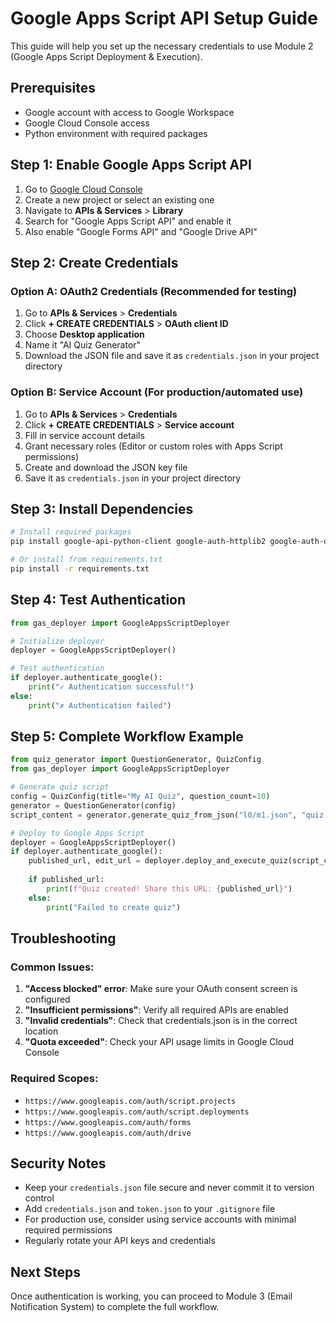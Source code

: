 # Google Apps Script API Setup Guide

This guide will help you set up the necessary credentials to use Module 2 (Google Apps Script Deployment & Execution).

## Prerequisites

- Google account with access to Google Workspace
- Google Cloud Console access
- Python environment with required packages

## Step 1: Enable Google Apps Script API

1. Go to [Google Cloud Console](https://console.cloud.google.com/)
2. Create a new project or select an existing one
3. Navigate to **APIs & Services** > **Library**
4. Search for "Google Apps Script API" and enable it
5. Also enable "Google Forms API" and "Google Drive API"

## Step 2: Create Credentials

### Option A: OAuth2 Credentials (Recommended for testing)

1. Go to **APIs & Services** > **Credentials**
2. Click **+ CREATE CREDENTIALS** > **OAuth client ID**
3. Choose **Desktop application**
4. Name it "AI Quiz Generator"
5. Download the JSON file and save it as `credentials.json` in your project directory

### Option B: Service Account (For production/automated use)

1. Go to **APIs & Services** > **Credentials**
2. Click **+ CREATE CREDENTIALS** > **Service account**
3. Fill in service account details
4. Grant necessary roles (Editor or custom roles with Apps Script permissions)
5. Create and download the JSON key file
6. Save it as `credentials.json` in your project directory

## Step 3: Install Dependencies

```bash
# Install required packages
pip install google-api-python-client google-auth-httplib2 google-auth-oauthlib

# Or install from requirements.txt
pip install -r requirements.txt
```

## Step 4: Test Authentication

```python
from gas_deployer import GoogleAppsScriptDeployer

# Initialize deployer
deployer = GoogleAppsScriptDeployer()

# Test authentication
if deployer.authenticate_google():
    print("✓ Authentication successful!")
else:
    print("✗ Authentication failed")
```

## Step 5: Complete Workflow Example

```python
from quiz_generator import QuestionGenerator, QuizConfig
from gas_deployer import GoogleAppsScriptDeployer

# Generate quiz script
config = QuizConfig(title="My AI Quiz", question_count=10)
generator = QuestionGenerator(config)
script_content = generator.generate_quiz_from_json("l0/m1.json", "quiz.gs")

# Deploy to Google Apps Script
deployer = GoogleAppsScriptDeployer()
if deployer.authenticate_google():
    published_url, edit_url = deployer.deploy_and_execute_quiz(script_content)
    
    if published_url:
        print(f"Quiz created! Share this URL: {published_url}")
    else:
        print("Failed to create quiz")
```

## Troubleshooting

### Common Issues:

1. **"Access blocked" error**: Make sure your OAuth consent screen is configured
2. **"Insufficient permissions"**: Verify all required APIs are enabled
3. **"Invalid credentials"**: Check that credentials.json is in the correct location
4. **"Quota exceeded"**: Check your API usage limits in Google Cloud Console

### Required Scopes:

- `https://www.googleapis.com/auth/script.projects`
- `https://www.googleapis.com/auth/script.deployments`
- `https://www.googleapis.com/auth/forms`
- `https://www.googleapis.com/auth/drive`

## Security Notes

- Keep your `credentials.json` file secure and never commit it to version control
- Add `credentials.json` and `token.json` to your `.gitignore` file
- For production use, consider using service accounts with minimal required permissions
- Regularly rotate your API keys and credentials

## Next Steps

Once authentication is working, you can proceed to Module 3 (Email Notification System) to complete the full workflow.
